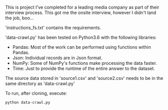 This is project I've completed for a leading media company as part of their interview process.
This got me the onsite interview, however I didn't land the job, boo...

'instructions_fs.txt' contains the requirements. 

'data-crawl.py' has been tested on Python3.6 with the following libraries:
* Pandas: Most of the work can be performed using functions within Pandas.
* Json: Individual records are in Json format.
* NumPy: Some of NumPy's functions make processing the data faster.
* Time: Just to provide the runtime of the entire answer to the dataset. 

The source data stored in 'source1.csv' and 'source2.csv' needs to be in the same directory as
'data-crawl.py'

To run, after cloning, execute:

`python data-crawl.py`